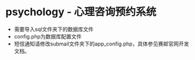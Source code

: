# psychology - 心理咨询预约系统

- 需要导入sql文件夹下的数据库文件
- config.php为数据库配置文件
- 短信通知请修改submail文件夹下的app_config.php，具体参见赛邮官网开发文档。

